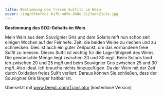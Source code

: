 ```yaml
---
title: Bestimmung des freien Sulfits im Wein
cover: /img/dfbefcb7-b1fb-4dfe-860e-5127adc21c3a.jpg
---
```

**Bestimmung des SO2-Gehalts im Wein.**

Mein Wein aus dem Souvignier Gris und dem Solaris reift nun schon seit einigen Wochen auf der Feinhefe. Zeit, die beiden Weine zu riechen und zu schmecken. Dies ist auch ein guter Zeitpunkt, um das vorhandene freie Sulfit zu messen. Dieses Sulfit ist wichtig für die Lagerfähigkeit des Weins. Die gewünschte Menge liegt zwischen 20 und 30 mg/l. Beim Solaris fand ich zwischen 20 und 25 mg/l und beim Souvignier Gris zwischen 25 und 30 mg/l. Also ideal. Ich brauche nichts hinzuzufügen. Da der Wein mit der Zeit durch Oxidation freies Sulfit verliert. Daraus können Sie schließen, dass der Souvignier Gris länger haltbar ist.

Übersetzt mit www.DeepL.com/Translator (kostenlose Version)